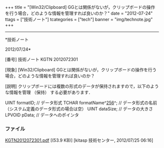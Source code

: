 ﻿+++
title = "[Win32/Clipboard] GGとは関係がないが，クリップボードの操作を行う場合，どのような情報を管理すれば良いのか？"
date = "2012-07-24"
ttags = ["技術ノート"]
tcategories = ["tech"]
banner = "img/technote.jpg"
+++

-----------------------------------------------------------------------------------------------------------------------------

*技術ノート

2012/07/24*


[番号]
技術ノート KGTN 2012072301

[現象]
[Win32/Clipboard]
GGとは関係がないが，クリップボードの操作を行う場合，どのような情報を管理すれば良いのか？

[説明]
クリップボードには複数の形式のデータが保持されますので，以下のような情報を管理
（保持） する必要があります．

UINT formatID; // データ形式
TCHAR formatName^[256](#fn256)^; //
データ形式の名前（システム定義のデータ形式の場合は空）
UINT dataSize; // データの大きさ
LPVOID pData; // データへのポインタ


### ファイル

 
 


[KGTN2012072301.pdf](http://techreport.kitasp.net/attachments/download/950/KGTN2012072301.pdf)
 [(53.9 KB)] [kitasp 技術センター, 2012/07/25
06:16]


 


 

